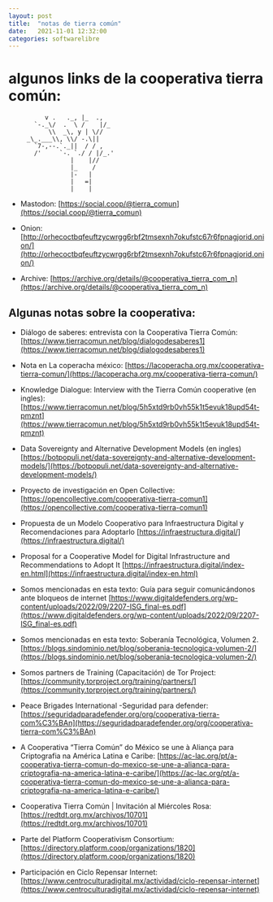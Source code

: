 ```yaml
---
layout: post
title:  "notas de tierra común"
date:   2021-11-01 12:32:00
categories: softwarelibre
---
```


# algunos links de la cooperativa tierra común:

              v .   ._, |_  .,
           `-._\/  .  \ /    |/_
               \\  _\, y | \//
         _\_.___\\, \\/ -.\||
           `7-,--.`._||  / / ,
           /'     `-. `./ / |/_.'
                     |    |//
                     |_    /
                     |-   |
                     |   =|
                     |    |


* Mastodon: [https://social.coop/@tierra_comun](https://social.coop/@tierra_comun)

* Onion: [http://orhecoctbqfeuftzycwrgg6rbf2tmsexnh7okufstc67r6fpnagjorid.onion/](http://orhecoctbqfeuftzycwrgg6rbf2tmsexnh7okufstc67r6fpnagjorid.onion/)

* Archive: [https://archive.org/details/@cooperativa_tierra_com_n](https://archive.org/details/@cooperativa_tierra_com_n)

##  Algunas notas sobre la cooperativa:

* Diálogo de saberes: entrevista con la Cooperativa Tierra Común: [https://www.tierracomun.net/blog/dialogodesaberes1](https://www.tierracomun.net/blog/dialogodesaberes1)

* Nota en La coperacha méxico: [https://lacoperacha.org.mx/cooperativa-tierra-comun/](https://lacoperacha.org.mx/cooperativa-tierra-comun/)

* Knowledge Dialogue: Interview with the Tierra Común cooperative (en ingles): [https://www.tierracomun.net/blog/5h5xtd9rb0vh55k1t5evuk18upd54t-pmznt](https://www.tierracomun.net/blog/5h5xtd9rb0vh55k1t5evuk18upd54t-pmznt)

* Data Sovereignty and Alternative Development Models (en ingles) [https://botpopuli.net/data-sovereignty-and-alternative-development-models/](https://botpopuli.net/data-sovereignty-and-alternative-development-models/)

* Proyecto de investigación en Open Collective: [https://opencollective.com/cooperativa-tierra-comun1](https://opencollective.com/cooperativa-tierra-comun1)

* Propuesta de un Modelo Cooperativo para Infraestructura Digital y Recomendaciones para Adoptarlo [https://infraestructura.digital/](https://infraestructura.digital/)

* Proposal for a Cooperative Model for Digital Infrastructure and Recommendations to Adopt It [https://infraestructura.digital/index-en.html](https://infraestructura.digital/index-en.html)

* Somos mencionadas en esta texto: Guía para seguir comunicándonos ante bloqueos de internet [https://www.digitaldefenders.org/wp-content/uploads/2022/09/2207-ISG_final-es.pdf](https://www.digitaldefenders.org/wp-content/uploads/2022/09/2207-ISG_final-es.pdf)

* Somos mencionadas en esta texto: Soberanía Tecnológica, Volumen 2. [https://blogs.sindominio.net/blog/soberania-tecnologica-volumen-2/](https://blogs.sindominio.net/blog/soberania-tecnologica-volumen-2/)

* Somos partners de Training (Capacitación) de Tor Project: [https://community.torproject.org/training/partners/](https://community.torproject.org/training/partners/)

* Peace Brigades International -Seguridad para defender: [https://seguridadparadefender.org/org/cooperativa-tierra-com%C3%BAn](https://seguridadparadefender.org/org/cooperativa-tierra-com%C3%BAn)

* A Cooperativa “Tierra Común” do México se une à Aliança para Criptografia na América Latina e Caribe: [https://ac-lac.org/pt/a-cooperativa-tierra-comun-do-mexico-se-une-a-alianca-para-criptografia-na-america-latina-e-caribe/](https://ac-lac.org/pt/a-cooperativa-tierra-comun-do-mexico-se-une-a-alianca-para-criptografia-na-america-latina-e-caribe/)

* Cooperativa Tierra Común | Invitación al Miércoles Rosa: [https://redtdt.org.mx/archivos/10701](https://redtdt.org.mx/archivos/10701)

* Parte del Platform Cooperativism Consortium: [https://directory.platform.coop/organizations/1820](https://directory.platform.coop/organizations/1820)

* Participación en Ciclo Repensar Internet: [https://www.centroculturadigital.mx/actividad/ciclo-repensar-internet](https://www.centroculturadigital.mx/actividad/ciclo-repensar-internet)



